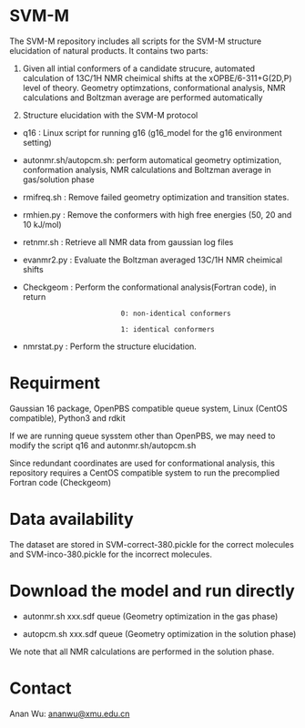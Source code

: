 SVM-M
===

The SVM-M repository includes all scripts for the SVM-M structure elucidation of natural products. It contains two parts: 

   1. Given all intial conformers of a candidate strucure, automated calculation of 13C/1H NMR cheimical shifts at the xOPBE/6-311+G(2D,P) level of theory. Geometry optimzations, conformational analysis, NMR calculations and Boltzman average are performed automatically

   2. Structure elucidation with the SVM-M protocol

   * q16                  : Linux script for running g16 (g16_model for the g16 environment setting)

   * autonmr.sh/autopcm.sh: perform automatical geometry optimization, conformation analysis, NMR calculations and Boltzman average in gas/solution phase

   * rmifreq.sh           : Remove failed geometry optimization and transition states. 
   
   * rmhien.py            : Remove the conformers with high free energies (50, 20 and 10 kJ/mol)
   
   * retnmr.sh            : Retrieve all NMR data from gaussian log files 
   
   * evanmr2.py           : Evaluate the Boltzman averaged 13C/1H NMR cheimical shifts
   
   * Checkgeom            : Perform the conformational analysis(Fortran code), in return 
   
                                 0: non-identical conformers
                                 
                                 1: identical conformers                    
                                 
   * nmrstat.py           : Perform the structure elucidation. 
      
Requirment 
===

Gaussian 16 package, OpenPBS compatible queue system, Linux (CentOS compatible),  Python3 and rdkit

If we are running queue sysstem other than OpenPBS, we may need to modify the script q16 and autonmr.sh/autopcm.sh

Since redundant coordinates are used for conformational analysis, this repository requires a CentOS compatible system to run the precomplied Fortran code (Checkgeom)

Data availability
===

  The dataset are stored in SVM-correct-380.pickle for the correct molecules and SVM-inco-380.pickle for the incorrect molecules.

Download the model and run directly
===

   * autonmr.sh xxx.sdf queue  (Geometry optimization in the gas phase)
   
   * autopcm.sh xxx.sdf queue  (Geometry optimization in the solution phase)

   We note that all NMR calculations are performed in the solution phase.

Contact
===
  
  Anan Wu: ananwu@xmu.edu.cn
